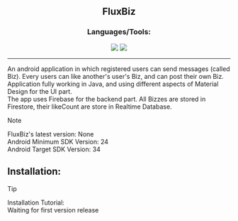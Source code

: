 ﻿<div align="center">
  <h2> FluxBiz </h2>  
</div>

<div align="center">
  <h3> Languages/Tools: </h3>
  <a href=""><img src="https://img.shields.io/badge/java-%23ED8B00.svg?style=for-the-badge&logo=openjdk&logoColor=white"></a>                                                 <!-- Java -->
  <a href="https://firebase.google.com/"><img src="https://img.shields.io/badge/firebase-ffca28?style=for-the-badge&logo=firebase&logoColor=black"></a>                      <!-- Firebase -->
</div> <hr>

An android application in which registered users can send messages (called Biz). Every users can like another's user's Biz, and can post their own Biz.   
Application fully working in Java, and using different aspects of Material Design for the UI part.   
The app uses Firebase for the backend part. All Bizzes are stored in Firestore, their likeCount are store in Realtime Database.    

>[!NOTE]
>FluxBiz's latest version: None      
>Android Minimum SDK Version: 24   
>Android Target SDK Version: 34   

<h2> Installation: </h2>

>[!TIP]
>Installation Tutorial:      
>Waiting for first version release
